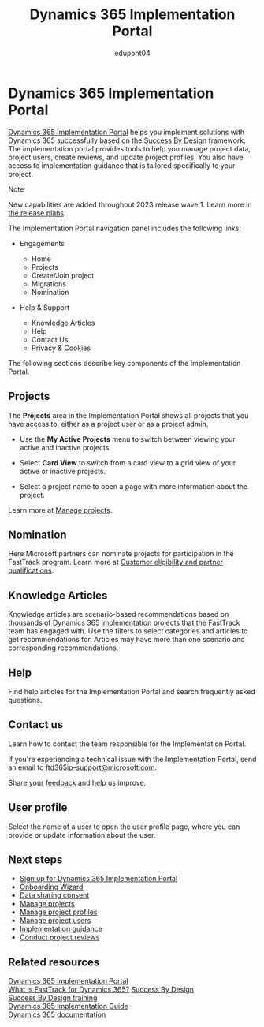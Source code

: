 ﻿---
title: Dynamics 365 Implementation Portal
description: Learn about the implementation portal and how it can help you implement solutions that include Dynamics 365.
ms.date: 03/27/2023
ms.topic: conceptual
author: edupont04
ms.author: edupont
ms.reviewer: edupont
ms.custom: bap-template
---

# Dynamics 365 Implementation Portal

[Dynamics 365 Implementation Portal](https://aka.ms/D365ImplementationPortal) helps you implement solutions with Dynamics 365 successfully based on the [Success By Design](../implementation-guide/success-by-design.md) framework. The implementation portal provides tools to help you manage project data, project users, create reviews, and update project profiles. You also have access to implementation guidance that is tailored specifically to your project.  

> [!NOTE]
> New capabilities are added throughout 2023 release wave 1. Learn more in [the release plans](/dynamics365/release-plan/2023wave1/fasttrack-implementation-portal).

The Implementation Portal navigation panel includes the following links:

* Engagements

  * Home
  * Projects
  * Create/Join project
  * Migrations
  * Nomination

* Help & Support

  * Knowledge Articles
  * Help
  * Contact Us
  * Privacy & Cookies

The following sections describe key components of the Implementation Portal.

## Projects

The **Projects** area in the Implementation Portal shows all projects that you have access to, either as a project user or as a project admin.

* Use the **My Active Projects** menu to switch between viewing your active and inactive projects.

* Select **Card View** to switch from a card view to a grid view of your active or inactive projects.

* Select a project name to open a page with more information about the project.

Learn more at [Manage projects](manage-projects.md).

## Nomination

Here Microsoft partners can nominate projects for participation in the FastTrack program. Learn more at [Customer eligibility and partner qualifications](../fasttrack/eligibility.md).

## Knowledge Articles

Knowledge articles are scenario-based recommendations based on thousands of Dynamics 365 implementation projects that the FastTrack team has engaged with. Use the filters to select categories and articles to get recommendations for. Articles may have more than one scenario and corresponding recommendations.  

## Help

Find help articles for the Implementation Portal and search frequently asked questions.

## Contact us

Learn how to contact the team responsible for the Implementation Portal.

If you're experiencing a technical issue with the Implementation Portal, send an email to [ftd365ip-support@microsoft.com](mailto:ftd365ip-support@microsoft.com?subject=Message%20from%20FastTrack%20implementation%20portal).

Share your [feedback](https://forms.office.com/Pages/ResponsePage.aspx?id=v4j5cvGGr0GRqy180BHbR_Ewbgf8ymFCg_C2Y4qT3fdUNzhPQjFXV1M3Q0xXTU05SjVZTDMxR1o1Ni4u&origin=Invitation&channel=0) and help us improve.

## User profile

Select the name of a user to open the user profile page, where you can provide or update information about the user.

## Next steps

* [Sign up for Dynamics 365 Implementation Portal](sign-up.md)
* [Onboarding Wizard](onboard-project.md)
* [Data sharing consent](data-sharing-consent.md)
* [Manage projects](manage-projects.md)
* [Manage project profiles](manage-projects.md#project-profile)
* [Manage project users](manage-projects.md#project-users)  
* [Implementation guidance](manage-projects.md#implementation-guidance)
* [Conduct project reviews](conduct-project-reviews.md)  

## Related resources

[Dynamics 365 Implementation Portal](overview.md)  
[What is FastTrack for Dynamics 365?](../fasttrack/overview.md)
[Success By Design](../implementation-guide/success-by-design.md)  
[Success By Design training](/training/paths/use-success-design/)  
[Dynamics 365 Implementation Guide](https://www.d365implementationguide.com/books/asvr/#p=i)  
[Dynamics 365 documentation](/dynamics365/index)  
